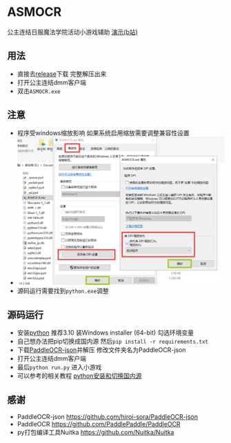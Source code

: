 # ASMOCR
公主连结日服魔法学院活动小游戏辅助 [演示(b站)](https://www.bilibili.com/video/BV1tm4y1T7Dr)

## 用法
- 直接去[release](https://github.com/paulzzh/ASMOCR/releases)下载 完整解压出来
- 打开公主连结dmm客户端
- 双击```ASMOCR.exe```

## 注意
- 程序受windows缩放影响 如果系统启用缩放需要调整兼容性设置
- ![](./dpi.png)
- 源码运行需要找到```python.exe```调整

## 源码运行
- 安装[python](https://www.python.org/downloads/release/python-31011/) 推荐3.10 装Windows installer (64-bit) 勾选环境变量
- 自己想办法把pip切换成国内源 然后```pip install -r requirements.txt```
- 下载[PaddleOCR-json](https://github.com/hiroi-sora/PaddleOCR-json/releases)并解压 修改文件夹名为PaddleOCR-json
- 打开公主连结dmm客户端
- 最后```python run.py``` 进入小游戏
- 可以参考的相关教程 [python安装和切换国内源](https://sra.stysqy.top/guide/#python%E7%9A%84%E5%AE%89%E8%A3%85)

## 感谢
- PaddleOCR-json https://github.com/hiroi-sora/PaddleOCR-json
- PaddleOCR https://github.com/PaddlePaddle/PaddleOCR
- py打包编译工具Nuitka https://github.com/Nuitka/Nuitka